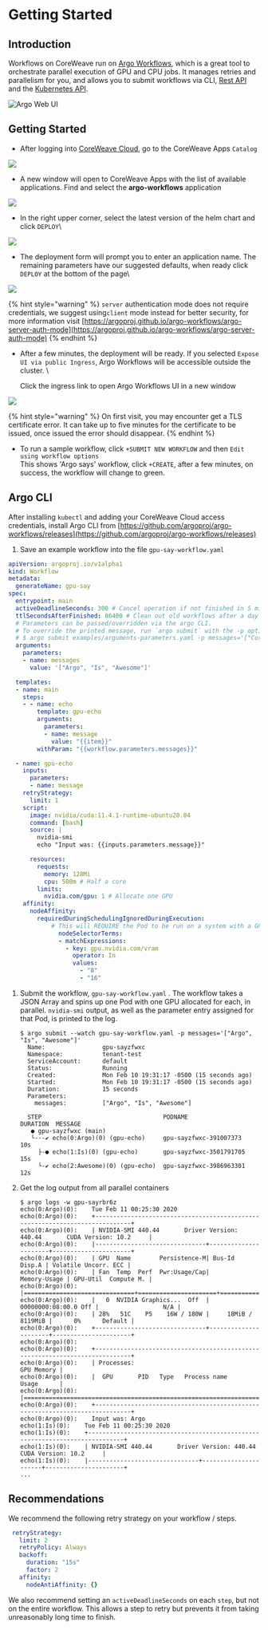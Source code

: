 # Getting Started

## Introduction

Workflows on CoreWeave run on [Argo Workflows](https://argoproj.github.io/argo-workflows/), which is a great tool to orchestrate parallel execution of GPU and CPU jobs. It manages retries and parallelism for you, and allows you to submit workflows via CLI, [Rest API](https://github.com/argoproj/argo/blob/master/examples/rest-examples.md) and the [Kubernetes API](https://github.com/argoproj/argo/blob/master/docs/rest-api.md).

![Argo Web UI](<../../.gitbook/assets/screen-shot-2020-07-29-at-10.04.26-pm (1).png>)

## Getting Started

* After logging into [CoreWeave Cloud](https://cloud.coreweave.com), go to the CoreWeave Apps `Catalog`

![](<../.gitbook/assets/image (17) (2).png>)

* A new window will open to CoreWeave Apps with the list of available applications. Find and select the **argo-workflows** application

![](<../.gitbook/assets/image (14).png>)

* In the right upper corner, select the latest version of the helm chart and click `DEPLOY`\\

![](<../.gitbook/assets/image (25).png>)

* The deployment form will prompt you to enter an application name. The remaining parameters have our suggested defaults, when ready click `DEPLOY` at the bottom of the page\\

![](<../.gitbook/assets/image (20).png>)

{% hint style="warning" %}
`server` authentication mode does not require credentials, we suggest using`client` mode instead for better security, for more information visit [https://argoproj.github.io/argo-workflows/argo-server-auth-mode](https://argoproj.github.io/argo-workflows/argo-server-auth-mode)
{% endhint %}

*   After a few minutes, the deployment will be ready. If you selected `Expose UI via public Ingress`, Argo Workflows will be accessible outside the cluster. \\

    Click the ingress link to open Argo Workflows UI in a new window

![](<../.gitbook/assets/image (23).png>)

{% hint style="warning" %}
On first visit, you may encounter get a TLS certificate error. It can take up to five minutes for the certificate to be issued, once issued the error should disappear.
{% endhint %}

* To run a sample workflow, click `+SUBMIT NEW WORKFLOW` and then `Edit using workflow options`\
  This shows 'Argo says' workflow, click `+CREATE`, after a few minutes, on success, the workflow will change to green.

## Argo CLI

After installing `kubectl` and adding your CoreWeave Cloud access credentials, install Argo CLI from [https://github.com/argoproj/argo-workflows/releases](https://github.com/argoproj/argo-workflows/releases)

1. Save an example workflow into the file `gpu-say-workflow.yaml`

```yaml
apiVersion: argoproj.io/v1alpha1
kind: Workflow
metadata:
  generateName: gpu-say
spec:
  entrypoint: main
  activeDeadlineSeconds: 300 # Cancel operation if not finished in 5 minutes
  ttlSecondsAfterFinished: 86400 # Clean out old workflows after a day
  # Parameters can be passed/overridden via the argo CLI.
  # To override the printed message, run `argo submit` with the -p option:
  # $ argo submit examples/arguments-parameters.yaml -p messages='["CoreWeave", "Is", "Fun"]'
  arguments:
    parameters:
    - name: messages
      value: '["Argo", "Is", "Awesome"]'

  templates:
  - name: main
    steps:
    - - name: echo
        template: gpu-echo
        arguments:
          parameters:
          - name: message
            value: "{{item}}"
        withParam: "{{workflow.parameters.messages}}"

  - name: gpu-echo
    inputs:
      parameters:
      - name: message
    retryStrategy:
      limit: 1
    script:
      image: nvidia/cuda:11.4.1-runtime-ubuntu20.04
      command: [bash]
      source: |
        nvidia-smi
        echo "Input was: {{inputs.parameters.message}}"

      resources:
        requests:
          memory: 128Mi
          cpu: 500m # Half a core
        limits:
          nvidia.com/gpu: 1 # Allocate one GPU
    affinity:
      nodeAffinity:
        requiredDuringSchedulingIgnoredDuringExecution:
            # This will REQUIRE the Pod to be run on a system with a GPU with 8 or 16GB VRAM
              nodeSelectorTerms:
              - matchExpressions:
                - key: gpu.nvidia.com/vram
                  operator: In
                  values:
                    - "8"
                    - "16"
```

1.  Submit the workflow, `gpu-say-workflow.yaml` . The workflow takes a JSON Array and spins up one Pod with one GPU allocated for each, in parallel. `nvidia-smi` output, as well as the parameter entry assigned for that Pod, is printed to the log.

    ```
    $ argo submit --watch gpu-say-workflow.yaml -p messages='["Argo", "Is", "Awesome"]'
      Name:                gpu-sayzfwxc
      Namespace:           tenant-test
      ServiceAccount:      default
      Status:              Running
      Created:             Mon Feb 10 19:31:17 -0500 (15 seconds ago)
      Started:             Mon Feb 10 19:31:17 -0500 (15 seconds ago)
      Duration:            15 seconds
      Parameters:
        messages:          ["Argo", "Is", "Awesome"]

      STEP                                  PODNAME                  DURATION  MESSAGE
       ● gpu-sayzfwxc (main)
       └-·-✔ echo(0:Argo)(0) (gpu-echo)     gpu-sayzfwxc-391007373   10s
         ├-● echo(1:Is)(0) (gpu-echo)       gpu-sayzfwxc-3501791705  15s
         └-✔ echo(2:Awesome)(0) (gpu-echo)  gpu-sayzfwxc-3986963301  12s
    ```
2.  Get the log output from all parallel containers

    ```
    $ argo logs -w gpu-sayrbr6z
    echo(0:Argo)(0):    Tue Feb 11 00:25:30 2020
    echo(0:Argo)(0):    +-----------------------------------------------------------------------------+
    echo(0:Argo)(0):    | NVIDIA-SMI 440.44       Driver Version: 440.44       CUDA Version: 10.2     |
    echo(0:Argo)(0):    |-------------------------------+----------------------+----------------------+
    echo(0:Argo)(0):    | GPU  Name        Persistence-M| Bus-Id        Disp.A | Volatile Uncorr. ECC |
    echo(0:Argo)(0):    | Fan  Temp  Perf  Pwr:Usage/Cap|         Memory-Usage | GPU-Util  Compute M. |
    echo(0:Argo)(0):    |===============================+======================+======================|
    echo(0:Argo)(0):    |   0  NVIDIA Graphics...  Off  | 00000000:08:00.0 Off |                  N/A |
    echo(0:Argo)(0):    | 28%   51C    P5    16W / 180W |     18MiB /  8119MiB |      0%      Default |
    echo(0:Argo)(0):    +-------------------------------+----------------------+----------------------+
    echo(0:Argo)(0):
    echo(0:Argo)(0):    +-----------------------------------------------------------------------------+
    echo(0:Argo)(0):    | Processes:                                                       GPU Memory |
    echo(0:Argo)(0):    |  GPU       PID   Type   Process name                             Usage      |
    echo(0:Argo)(0):    |=============================================================================|
    echo(0:Argo)(0):    +-----------------------------------------------------------------------------+
    echo(0:Argo)(0):    Input was: Argo
    echo(1:Is)(0):    Tue Feb 11 00:25:30 2020
    echo(1:Is)(0):    +-----------------------------------------------------------------------------+
    echo(1:Is)(0):    | NVIDIA-SMI 440.44       Driver Version: 440.44       CUDA Version: 10.2     |
    echo(1:Is)(0):    |-------------------------------+----------------------+----------------------+
    ...
    ```

## Recommendations

We recommend the following retry strategy on your workflow / steps.

```yaml
 retryStrategy:
   limit: 2
   retryPolicy: Always
   backoff:
     duration: "15s"
     factor: 2
   affinity:
     nodeAntiAffinity: {}
```

We also recommend setting an `activeDeadlineSeconds` on each `step`, but not on the entire workflow. This allows a step to retry but prevents it from taking unreasonably long time to finish.
